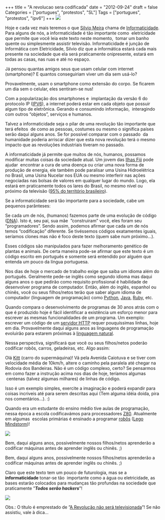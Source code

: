 +++
title = "A revolucao sera codificada"
date = "2012-09-24"
draft = false
Categories = ["portugues", "protestos", "SL"]
Tags = ["portugues", "protestos", "ipv6"]
+++
![](http://farm1.staticflickr.com/15/20562069_7cf1e2aaec_z.jpg?zz=1)

Hoje e cada vez mais teremos o que [Silvio
Meira](http://terramagazine.terra.com.br/silviomeira/blog) chama de
[Informaticidade](http://terramagazine.terra.com.br/silviomeira/blog/2008/10/30/informaticidade-informatica-medida-em-megawatt-hora/).
Para alguns de nós, a informaticidade é tão importante como
 eletricidade que permite que você leia este texto neste momento,  tomar
um banho quente ou simplesmente assistir televisão. Informaticidade é
junção de Informática com Eletricidade, Silvio diz que a informática
estará cada mais presente na sociedade que ela será praticamente
onipresente, estará em todas as casas, nas ruas e até no espaço.

Já pensou quantas amigos seus que usam celular com internet
(smartphone)? E quantos conseguiriam viver um dia sem usá-lo?

Provavelmente, usam o smartphone como extensão do corpo. Se ficarem um
dia sem o celular, eles sentiram-se nus!

Com a popularização dos smartphones e  implantação da versão 6 do
protocolo IP ([IPV6](http://pt.wikipedia.org/wiki/IPv6)), a internet
poderá estar em cada objeto que possuir algum tipo de eletrônica.
Gerando e consumindo informação,  interagindo com outros “objetos”,
serviços e humanos.

Talvez a informaticidade seja o pilar de uma revolução tão importante
que terá efeitos  de como as pessoas, costumes ou mesmo o significa
países serão daqui alguns anos. Se for possível comparar com o passado
 da humanidade poderia arriscar dizer que esta nova revolução terá o
mesmo impacto que as revoluções industriais tiveram no passado.

A informaticidade já permite que muitos de nós, humanos, possamos
modificar muitas coisas da sociedade atual. Um jovem das [Ilhas
Fiji](http://pt.wikipedia.org/wiki/Fiji) pode ajudar  encontrar a cura
de uma doença ou criar uma nova forma de produção de energia, ele também
pode paralisar uma Usina Hidroelétrica no Brasil, uma Usina Nucelar nos
EUA ou mesmo interferir nas ações negociadas nas bolsas de valores em
qualquer lugar do mundo. Logo, ela estará em praticamente todos os lares
do Brasil, no mesmo nível ou próximo da televisão ([95% do território
brasileiro](http://www.teleco.com.br/pnad.asp)).

Se a informaticidade será tão importante para a sociedade, cabe um
pequenos parânteses:

Se cada um de nós, (humanos) fazemos parte de uma evolução de código
([DNA](http://pt.wikipedia.org/wiki/%C3%81cido_desoxirribonucleico)).
Isto é, seu pai, sua mãe  ”construiram” você, eles foram seu
“programadores”. Sendo assim, podemos afirmar que cada um de nós temos
“codificação” diferente. Se tivéssemos códigos exatamentes iguais,
seríamos clones mas não é foco deste texto (quem sabe num próximo…).

Esses códigos são manipulados para fazer melhoramento genético de
plantas e animais. De certa maneira pode-se afirmar que este texto é um
código escrito em português e somente será entendido por alguém que
entenda um pouco da língua portuguesa.

Nos dias de hoje o mercado de trabalho exige que saiba um idioma além do
português. Geralmente pede-se inglês como segundo idioma mas daqui
alguns anos o que pedirão como requisito profissional é habilidade de
desenvolver programa de computador. Então, além do inglês, espanhol ou
chinês, você ou seus filhos/netos terão que saber algum idioma de
computador (linguagem de programação) como
[Python](http://www.python.org/), [Java](http://www.java.com/),
[Ruby](http://www.ruby-lang.org/), etc.

Quando compara o desenvolvimento de programas de 30 anos atrás com o que
é produzido hoje é fácil identificar a existência um esforço menor para
escrever as mesmas funcionalidades de um programa. Um exemplo: escrever
um código de um [servidor
HTTP](http://pt.wikipedia.org/wiki/Servidor_web) requer pouquíssimas
linhas, hoje em dia. Provavelmente daqui alguns anos as linguagens de
programação evoluirão para estarem próximas à [linguagem
natural](http://pt.wikipedia.org/wiki/L%C3%ADngua_natural).

Nessa perspectiva, significará que você ou seus filhos/netos poderão
codificar robôs, carros, geladeiras, etc. Algo assim:

Olá [Kitt](http://pt.wikipedia.org/wiki/K.I.T.T.) (carro do
supermáquina)! Vá pela Avenida Caiotuva e se tiver com velocidade média
de 10km/h, altere o caminho pela paralela até chegar na Rodovia dos
Bandeiras. Não é um código complexo, certo? Se pensarmos em como fazer a
instrução acima nos dias de hoje, teríamos algumas  centenas (talvez
algumas milhares) de linhas de código.

Isso é um exemplo simples, exercite a imaginação e poderá expandir para
coisas incriveis até para serem descritas aqui (Tem alguma idéia doida,
pira nos comentários…). :)

Quando era um estudante do ensino médio tive aulas de programação, nessa
época a escola codificavámos para
processadores [Z80](http://en.wikipedia.org/wiki/Zilog_Z80). Atualmente
em algumas  escolas primárias é ensinado a programar
[robôs](http://mindstorms.lego.com/) ([Lego
Mindstorm](http://mindstorms.lego.com/))!

![](http://www.blogcdn.com/www.engadget.com/media/2007/03/3-24-07-mibo.jpg)

Bem, daqui alguns anos, possivelmente nossos filhos/netos aprenderão a
codificar máquinas antes de aprender inglês ou chinês. ;)

Bem, daqui alguns anos, possivelmente nossos filhos/netos aprenderão a
codificar máquinas antes de aprender inglês ou chinês. ;)

Claro que este texto tem um pouco de futurologia, mas se a
**informaticidade** tonar-se tão  importante como a água ou
eletricidade, as bases estarão colocados para mudanças tão profundas na
sociedade que praticamente ”***Todos serão hackers***”!

![](http://media-cache-ec2.pinterest.com/upload/22729173090705692_8bQUshmp_c.jpg)

Obs.: O título é emprestado de ”[A Revolução não será
televisionada](http://pt.wikipedia.org/wiki/The_Revolution_Will_Not_Be_Televised)”!
Se não assistiu, vale à dica…
